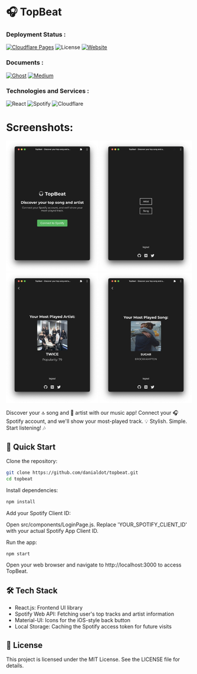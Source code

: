 # 🎧 TopBeat

### Deployment Status : 
[![Cloudflare Pages](https://img.shields.io/static/v1?label=Cloudflare%20Pages&message=Deployed&color=darkcyan)](https://topbeat.pages.dev) 
![License](https://img.shields.io/github/license/danialdot/TopBeat.svg) 
[![Website](https://img.shields.io/website-up-down-lightgreen-red/https/topbeat.danials.space)](https://topbeat.danials.space) 

### Documents : 
[![Ghost](https://img.shields.io/badge/Ghost-000?style=for-the-badge&logo=ghost&logoColor=white)](https://ghost.danials.space/topbeat/) 
[![Medium](https://img.shields.io/badge/Medium-12100E?style=for-the-badge&logo=medium&logoColor=white)](https://medium.danials.space/topbeat-e24a96d77cdd) 

### Technologies and Services : 
![React](https://img.shields.io/badge/react-%2320232a.svg?style=for-the-badge&logo=react&logoColor=%2361DAFB) 
![Spotify](https://img.shields.io/badge/Spotify-1ED760?style=for-the-badge&logo=spotify&logoColor=white) 
![Cloudflare](https://img.shields.io/badge/Cloudflare-F38020?style=for-the-badge&logo=Cloudflare&logoColor=white)

# Screenshots:
<p float="left">
  <img src="./screenshots/img0.png" width="250" />
  <img src="./screenshots/img1.png" width="250" />
  <img src="./screenshots/img2.png" width="250" /> 
  <img src="./screenshots/img3.png" width="250" />
</p>

Discover your 🔝 song and 🎤 artist with our music app! Connect your 🎧 Spotify account, and we'll show your most-played track. 💡 Stylish. Simple. Start listening! 🎶

## 🚀 Quick Start
Clone the repository:
```bash
git clone https://github.com/danialdot/topbeat.git
cd topbeat
```

Install dependencies:
```bash
npm install
```

Add your Spotify Client ID:

Open src/components/LoginPage.js. Replace 'YOUR_SPOTIFY_CLIENT_ID' with your actual Spotify App Client ID.


Run the app:
```bash
npm start
```

Open your web browser and navigate to http://localhost:3000 to access TopBeat.

## 🛠️ Tech Stack
- React.js: Frontend UI library
- Spotify Web API: Fetching user's top tracks and artist information
- Material-UI: Icons for the iOS-style back button
- Local Storage: Caching the Spotify access token for future visits

## 📝 License
This project is licensed under the MIT License. See the LICENSE file for details.